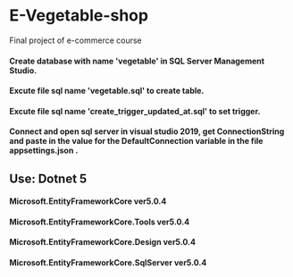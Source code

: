 # E-Vegetable-shop
Final project of e-commerce course

#### Create database with name 'vegetable' in SQL Server Management Studio.<br/>
#### Excute file sql name 'vegetable.sql' to create table.<br/>
#### Excute file sql name 'create_trigger_updated_at.sql' to set trigger.<br/>
#### Connect and open sql server in visual studio 2019, get ConnectionString and paste in the value for the DefaultConnection variable in the file appsettings.json .<br/>
## Use: Dotnet 5<br/>
#### Microsoft.EntityFrameworkCore ver5.0.4 <br/>
#### Microsoft.EntityFrameworkCore.Tools ver5.0.4<br/>
#### Microsoft.EntityFrameworkCore.Design ver5.0.4<br/>
#### Microsoft.EntityFrameworkCore.SqlServer ver5.0.4
